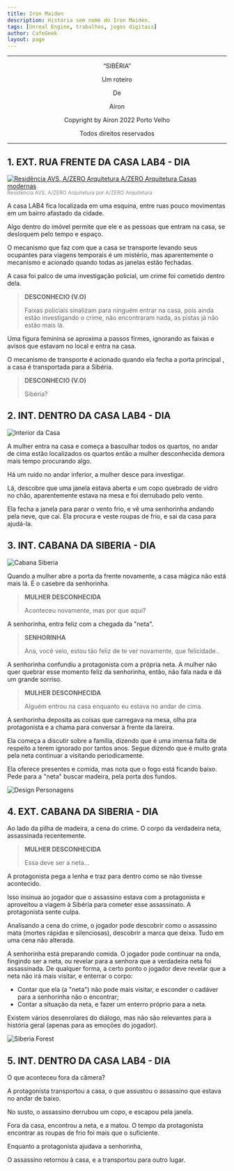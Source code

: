 ```yaml
---
title: Iron Maiden
description: História sem nome do Iron Maiden.
tags: [Unreal Engine, trabalhos, jogos digitais]
author: CafeGeek
layout: page
---
```

---
<center>

“SIBÉRIA”

Um roteiro

De

Airon

Copyright by Airon 2022 Porto Velho

Todos direitos reservados

</center>

---
## 1. EXT. RUA FRENTE DA CASA LAB4 - DIA

<div><a href="https://www.homify.com.br/foto/1381790/residencia-avs" target="_blank"><img alt="Residência AVS, A/ZERO Arquitetura A/ZERO Arquitetura Casas modernas" src="https://images.homify.com/images/a_0,c_fill,f_auto,h_316,q_auto,w_316/v1457095580/p/photo/image/1381790/Resid%C3%AAncia_AVS_1/fotos-de-casas-moderno-por-a-zero-arquitetura.jpg"/></a></div><div style="color:#86848b;"><small><a style="text-decoration:none;color:#86848b;" target="_blank" href="https://www.homify.com.br/projetos/198516/residencia-avs"> Residência AVS, A/ZERO Arquitetura </a>por<a style="text-decoration:none;color:#86848b;" target="_blank" href="https://www.homify.com.br/profissionais/618107/a-zero-arquitetura" > A/ZERO Arquitetura </a></small></div>

A casa LAB4 fica localizada em uma esquina, entre ruas pouco movimentas em um bairro afastado da cidade.

Algo dentro do imóvel permite que ele e as pessoas que entram na casa, se desloquem pelo tempo e espaço.

O mecanismo que faz com que a casa se transporte levando seus ocupantes para viagens temporais é um mistério, mas aparentemente o mecanismo e acionado quando todas as janelas estão fechadas.

A casa foi palco de uma investigação policial, um crime foi cometido dentro dela.

>**DESCONHECIO (V.O)**
>
> Faixas policiais sinalizam para ninguém entrar na casa, pois ainda estão investigando o crime, não encontraram nada, as pistas já não estão mais lá.


Uma figura feminina se aproxima a passos firmes, ignorando as faixas e avisos que estavam no local e entra na casa.

O mecanismo de transporte é acionado quando ela fecha a porta principal , a casa é transportada para a Sibéria.

>**DESCONHECIO (V.O)**
>
> Sibéria?


## 2. INT. DENTRO DA CASA LAB4 - DIA

![Interior da Casa](http://www.imovelweb.com.br/noticias/wp-content/uploads/2017/10/sobrados.jpg "Sobrados")

A mulher entra na casa e começa a basculhar todos os quartos, no andar de cima estão localizados os quartos então a mulher desconhecida demora mais tempo procurando algo.

Há um ruído no andar inferior, a mulher desce para investigar.

Lá, descobre que uma janela estava aberta e um copo quebrado de vidro no chão, aparentemente estava na mesa e foi derrubado pelo vento.

Ela fecha a janela para parar o vento frio, e vê uma senhorinha andando pela neve, que cai. Ela procura e veste roupas de frio, e sai da casa para ajudá-la.

## 3. INT. CABANA DA SIBERIA - DIA

![Cabana Siberia](imagens/cabanasberia.webp)

Quando a mulher abre a porta da frente novamente, a casa mágica não está mais lá. É o casebre da senhorinha.

>**MULHER DESCONHECIDA**
>
> Aconteceu novamente, mas por que aqui?

 A senhorinha, entra feliz com a chegada da "neta".

 >**SENHORINHA**
 >
 > Ana, você veio, estou tão feliz de te ver novamente, que felicidade..
 >

A senhorinha confundiu a protagonista com a própria neta. A mulher não quer quebrar esse momento feliz da senhorinha, então, não fala nada e dá um grande sorriso.

>**MULHER DESCONHECIDA**
>
> Alguém entrou na casa enquanto eu estava no andar de cima.

A senhorinha deposita as coisas que carregava na mesa, olha pra protagonista e a chama para conversar à frente da lareira.

Ela começa a discutir sobre a família, dizendo que é uma imensa falta de respeito a terem ignorado por tantos anos. Segue dizendo que é muito grata pela neta continuar a visitando periodicamente.

Ela oferece presentes e comida, mas nota que o fogo está ficando baixo. Pede para a "neta" buscar madeira, pela porta dos fundos.

![Design Personagens](imagens/DesignPersonagens.webp)

## 4. EXT. CABANA DA SIBERIA - DIA

Ao lado da pilha de madeira, a cena do crime. O corpo da verdadeira neta, assassinada recentemente.

>**MULHER DESCONHECIDA**
>
> Essa deve ser a neta...

A protagonista pega a lenha e traz para dentro como se não tivesse acontecido.

Isso insinua ao jogador que o assassino estava com a protagonista e aproveitou a viagem à Sibéria para cometer esse assassinato. A protagonista sente culpa.

Analisando a cena do crime, o jogador pode descobrir como o assassino mata (mortes rápidas e silenciosas), descobrir a marca que deixa. Tudo em uma cena não alterada.

A senhorinha está preparando comida. O jogador pode continuar na onda, fingindo ser a neta, ou revelar para a senhora que a verdadeira neta foi assassinada. De qualquer forma, a certo ponto o jogador deve revelar que a neta não irá mais visitar, e enterrar o corpo:

- Contar que ela (a "neta") não pode mais visitar, e esconder o cadáver para a senhorinha não o encontrar;
- Contar a situação da neta, e fazer um enterro próprio para a neta.

Existem vários desenrolares do diálogo, mas não são relevantes para a história geral (apenas para as emoções do jogador).

![Siberia Forest](imagens/Russia_Siberia_Forests_Roads_Winter_Trees_Fog_Snow_558251_1365x1024.webp)


## 5. INT. DENTRO DA CASA LAB4 - DIA

O que aconteceu fora da câmera?

A protagonista transportou a casa, o que assustou o assassino que estava no andar de baixo.

No susto, o assassino derrubou um copo, e escapou pela janela.

Fora da casa, encontrou a neta, e a matou. O tempo da protagonista encontrar as roupas de frio foi mais que o suficiente.

Enquanto a protagonista ajudava a senhorinha,

O assassino retornou à casa, e a transportou para outro lugar.
